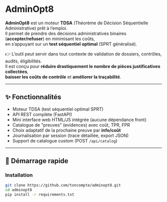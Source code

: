 # AdminOpt8

**AdminOpt8** est un moteur **TDSA** (Théorème de Décision Séquentielle Administrative) prêt à l’emploi.  
Il permet de prendre des décisions administratives binaires (**accepter/refuser**) en minimisant les coûts,  
en s’appuyant sur un **test séquentiel optimal** (SPRT généralisé).

👉 L’outil peut servir dans tout contexte de validation de dossiers, contrôles, audits, éligibilités.  
Il est conçu pour **réduire drastiquement le nombre de pièces justificatives collectées**,  
**baisser les coûts de contrôle** et **améliorer la traçabilité**.

---

## ✨ Fonctionnalités

- Moteur TDSA (test séquentiel optimal SPRT)
- API REST complète (FastAPI)
- Mini interface web HTML/JS intégrée (aucune dépendance front)
- Catalogue de "preuves" (evidences) avec coût, TPR, FPR
- Choix adaptatif de la prochaine preuve par **info/coût**
- Journalisation par session (trace détaillée, export JSON)
- Support de catalogue custom (POST `/api/catalog`)

---

## 🚀 Démarrage rapide

### Installation

```bash
git clone https://github.com/toncompte/adminopt8.git
cd adminopt8
pip install -r requirements.txt

